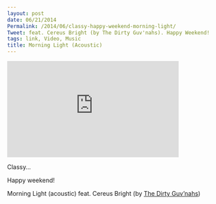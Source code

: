 ```yaml
---
layout: post
date: 06/21/2014
Permalink: /2014/06/classy-happy-weekend-morning-light/
Tweet: feat. Cereus Bright (by The Dirty Guv'nahs). Happy Weekend!
tags: link, Video, Music
title: Morning Light (Acoustic)
---
```


<iframe id="video" width="400" height="225" src="https://www.youtube.com/embed/2FTUyaEPBi4?feature=oembed" frameborder="0" allowfullscreen></iframe><br/><p>Classy&#8230;</p>

<p>Happy weekend!</p>

<p>Morning Light (acoustic) feat. Cereus Bright (by <a href="https://www.youtube.com/watch?v=2FTUyaEPBi4">The Dirty Guv&#8217;nahs</a>)</p>